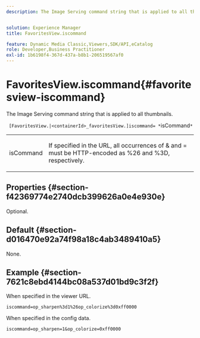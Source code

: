 ```yaml
---
description: The Image Serving command string that is applied to all thumbnails.


solution: Experience Manager
title: FavoritesView.iscommand

feature: Dynamic Media Classic,Viewers,SDK/API,eCatalog
role: Developer,Business Practitioner
exl-id: 1b6198f4-367d-437a-b8b1-206519567af0
---
```

# FavoritesView.iscommand{#favoritesview-iscommand}

The Image Serving command string that is applied to all thumbnails.

` [FavoritesView.|<containerId>_favoritesView.]iscommand= *`isCommand`*`

<table id="table_2B109D2F91E64B5382B31921C3780FA5"> 
 <tbody> 
  <tr> 
   <td colname="col1"> <p><span class="codeph"><span class="varname"> isCommand</span></span> </p> </td> 
   <td colname="col2"> <p> If specified in the URL, all occurrences of <span class="codeph"> &amp;</span> and <span class="codeph"> =</span> must be HTTP-encoded as <span class="codeph"> %26</span> and <span class="codeph"> %3D</span>, respectively. </p> </td> 
  </tr> 
 </tbody> 
</table>

## Properties {#section-f42369774e2740dcb399626a0e4e930e}

Optional.

## Default {#section-d016470e92a74f98a18c4ab3489410a5}

None.

## Example {#section-7621c8ebd4144bc08a537d01bd9c3f2f}

When specified in the viewer URL.

`iscommand=op_sharpen%3d1%26op_colorize%3d0xff0000`

When specified in the config data.

`iscommand=op_sharpen=1&op_colorize=0xff0000`
